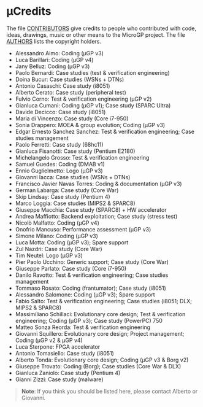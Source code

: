 µCredits
========

The file [CONTRIBUTORS](./CONTRIBUTORS.md) give credits to people who contributed with code, ideas, drawings, music or other means to the MicroGP project. The file [AUTHORS](./AUTHORS) lists the copyright holders.

* Alessandro Aimo: Coding (µGP v3)
* Luca Barillari: Coding (µGP v4)
* Jany Belluz: Coding (µGP v3)
* Paolo Bernardi: Case studies (test & verification engineering)
* Doina Bucur: Case studies (WSNs + DTNs)
* Antonio Casaschi: Case study (i8051)
* Alberto Cerato: Case study (peripheral test)
* Fulvio Corno: Test & verification engineering (µGP v2)
* Gianluca Cumani: Coding (µGP v1); Case study (SPARC Ultra)
* Davide Decicco: Case study (i8051)
* Maria di Vincenzo: Case study (Core i7-950)
* Sonia Drappero: MOEA & group evolution; Coding (µGP v3)
* Edgar Ernesto Sanchez Sanchez: Test & verification engineering; Case studies management
* Paolo Ferretti: Case study (68hc11)
* Gianluca Fisanotti: Case study (Pentium E2180)
* Michelangelo Grosso: Test & verification engineering
* Samuel Guedes: Coding (DMAB v1)
* Ennio Guglielmetto: Logo (µGP v3)
* Giovanni Iacca: Case studies (WSNs + DTNs)
* Francisco Javier Navas Torres: Coding & documentation (µGP v3)
* German Labarga: Case study (Core War)
* Skip Lindsay: Case study (Pentium 4)
* Marco Loggia: Case studies (MIPS2 & SPARC8)
* Giuseppe Macchia: Case study (SPARC8) + HW accelerator
* Andrea Maffiotto: Backend exploitation; Case study (stress test)
* Nicolò Malfatto: Coding (µGP v4)
* Onofrio Mancuso: Performance assessment (µGP v3)
* Simone Milano: Coding (µGP v3)
* Luca Motta: Coding (µGP v3); Spare support
* Zul Nazdri: Case study (Core War)
* Tim Neutel: Logo (µGP v3)
* Pier Paolo Ucchino: Generic support; Case study (Core War)
* Giuseppe Parlato: Case study (Core i7-950)
* Danilo Ravotto: Test & verification engineering; Case studies management
* Tommaso Rosato: Coding (frantumator); Case study (i8051)
* Alessandro Salomone: Coding (µGP v3); Spare support
* Fabio Salto: Test & verification engineering; Case studies (i8051; DLX; MIPS2 & SPARC8)
* Massimiliano Schillaci: Evolutionary core design; Test & verification engineering; Coding (µGP v3); Case study (PowerPC) 750
* Matteo Sonza Reorda: Test & verification engineering
* Giovanni Squillero: Evolutionary core design; Project management; Coding (µGP v2 & µGP v4)
* Luca Sterpone: FPGA accelerator
* Antonio Tomasiello: Case study (i8051)
* Alberto Tonda: Evolutionary core design; Coding (µGP v3 & Borg v2)
* Giuseppe Trovato: Coding (Borg); Case studies (Core War & DLX)
* Gianluca Zaniolo: Case study (Pentium 4)
* Gianni Zizzi: Case study (malware)

> **Note**: If you think you should be listed here, please contact Alberto or Giovanni.
